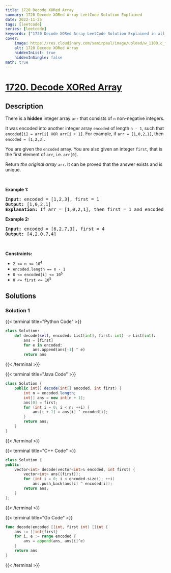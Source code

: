```yaml
---
title: 1720 Decode XORed Array
summary: 1720 Decode XORed Array LeetCode Solution Explained
date: 2022-11-25
tags: [leetcode]
series: [leetcode]
keywords: ["1720 Decode XORed Array LeetCode Solution Explained in all languages", "1720 Decode XORed Array", "LeetCode", "leetcode solution in Python3 C++ Java Go PHP Ruby Swift TypeScript Rust C# JavaScript C", "GeeksforGeeks", "InterviewBit", "Coding Ninjas", "HackerRank", "HackerEarth", "CodeChef", "TopCoder", "AlgoExpert", "freeCodeCamp", "Codeforces", "GitHub", "AtCoder", "Samir Paul"]
cover:
    image: https://res.cloudinary.com/samirpaul/image/upload/w_1100,c_fit,co_rgb:FFFFFF,l_text:Arial_75_bold:1720 Decode XORed Array - Solution Explained/problem-solving.webp
    alt: 1720 Decode XORed Array
    hiddenInList: true
    hiddenInSingle: false
math: true
---
```



# [1720. Decode XORed Array](https://leetcode.com/problems/decode-xored-array)


## Description

<p>There is a <strong>hidden</strong> integer array <code>arr</code> that consists of <code>n</code> non-negative integers.</p>

<p>It was encoded into another integer array <code>encoded</code> of length <code>n - 1</code>, such that <code>encoded[i] = arr[i] XOR arr[i + 1]</code>. For example, if <code>arr = [1,0,2,1]</code>, then <code>encoded = [1,2,3]</code>.</p>

<p>You are given the <code>encoded</code> array. You are also given an integer <code>first</code>, that is the first element of <code>arr</code>, i.e. <code>arr[0]</code>.</p>

<p>Return <em>the original array</em> <code>arr</code>. It can be proved that the answer exists and is unique.</p>

<p>&nbsp;</p>
<p><strong class="example">Example 1:</strong></p>

<pre>
<strong>Input:</strong> encoded = [1,2,3], first = 1
<strong>Output:</strong> [1,0,2,1]
<strong>Explanation:</strong> If arr = [1,0,2,1], then first = 1 and encoded = [1 XOR 0, 0 XOR 2, 2 XOR 1] = [1,2,3]
</pre>

<p><strong class="example">Example 2:</strong></p>

<pre>
<strong>Input:</strong> encoded = [6,2,7,3], first = 4
<strong>Output:</strong> [4,2,0,7,4]
</pre>

<p>&nbsp;</p>
<p><strong>Constraints:</strong></p>

<ul>
	<li><code>2 &lt;= n &lt;= 10<sup>4</sup></code></li>
	<li><code>encoded.length == n - 1</code></li>
	<li><code>0 &lt;= encoded[i] &lt;= 10<sup>5</sup></code></li>
	<li><code>0 &lt;= first &lt;= 10<sup>5</sup></code></li>
</ul>

## Solutions

### Solution 1

<!-- tabs:start -->

{{< terminal title="Python Code" >}}
```python
class Solution:
    def decode(self, encoded: List[int], first: int) -> List[int]:
        ans = [first]
        for e in encoded:
            ans.append(ans[-1] ^ e)
        return ans
```
{{< /terminal >}}

{{< terminal title="Java Code" >}}
```java
class Solution {
    public int[] decode(int[] encoded, int first) {
        int n = encoded.length;
        int[] ans = new int[n + 1];
        ans[0] = first;
        for (int i = 0; i < n; ++i) {
            ans[i + 1] = ans[i] ^ encoded[i];
        }
        return ans;
    }
}
```
{{< /terminal >}}

{{< terminal title="C++ Code" >}}
```cpp
class Solution {
public:
    vector<int> decode(vector<int>& encoded, int first) {
        vector<int> ans{{first}};
        for (int i = 0; i < encoded.size(); ++i)
            ans.push_back(ans[i] ^ encoded[i]);
        return ans;
    }
};
```
{{< /terminal >}}

{{< terminal title="Go Code" >}}
```go
func decode(encoded []int, first int) []int {
	ans := []int{first}
	for i, e := range encoded {
		ans = append(ans, ans[i]^e)
	}
	return ans
}
```
{{< /terminal >}}

<!-- tabs:end -->

<!-- end -->
